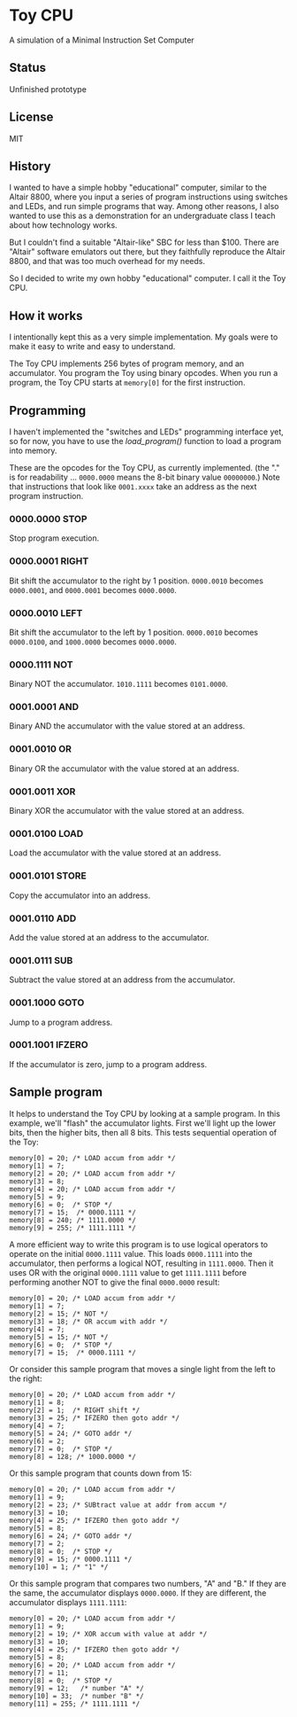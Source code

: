 # Toy CPU

A simulation of a Minimal Instruction Set Computer

## Status

Unfinished prototype

## License

MIT

## History

I wanted to have a simple hobby "educational" computer, similar to
the Altair 8800, where you input a series of program instructions using
switches and LEDs, and run simple programs that way. Among other reasons,
I also wanted to use this as a demonstration for an undergraduate class
I teach about how technology works.

But I couldn't find a suitable "Altair-like" SBC for less than $100. There
are "Altair" software emulators out there, but they faithfully reproduce
the Altair 8800, and that was too much overhead for my needs.

So I decided to write my own hobby "educational" computer. I call it
the Toy CPU.

## How it works

I intentionally kept this as a very simple implementation. My goals were
to make it easy to write and easy to understand.

The Toy CPU implements 256 bytes of program memory, and an
accumulator. You program the Toy using binary opcodes. When you run a
program, the Toy CPU starts at `memory[0]` for the first instruction.

## Programming

I haven't implemented the "switches and LEDs" programming interface yet,
so for now, you have to use the *load_program()* function to load a
program into memory.

These are the opcodes for the Toy CPU, as currently implemented. (the
"." is for readability ... `0000.0000` means the 8-bit binary value
`00000000`.) Note that instructions that look like `0001.xxxx` take an
address as the next program instruction.

### 0000.0000 STOP ####

Stop program execution.

### 0000.0001 RIGHT ####

Bit shift the accumulator to the right by 1 position. `0000.0010` becomes
`0000.0001`, and `0000.0001` becomes `0000.0000`.

### 0000.0010 LEFT ###

Bit shift the accumulator to the left by 1 position. `0000.0010` becomes
`0000.0100`, and `1000.0000` becomes `0000.0000`.

### 0000.1111 NOT ###

Binary NOT the accumulator. `1010.1111` becomes `0101.0000`.

### 0001.0001 AND ###

Binary AND the accumulator with the value stored at an address.

### 0001.0010 OR ###

Binary OR the accumulator with the value stored at an address.

### 0001.0011 XOR ###

Binary XOR the accumulator with the value stored at an address.

### 0001.0100 LOAD ###

Load the accumulator with the value stored at an address.

### 0001.0101 STORE ###

Copy the accumulator into an address.

### 0001.0110 ADD ###

Add the value stored at an address to the accumulator.

### 0001.0111 SUB ###

Subtract the value stored at an address from the accumulator.

### 0001.1000 GOTO ###

Jump to a program address.

### 0001.1001 IFZERO

If the accumulator is zero, jump to a program address.


## Sample program ##

It helps to understand the Toy CPU by looking at a sample program. In
this example, we'll "flash" the accumulator lights. First we'll light
up the lower bits, then the higher bits, then all 8 bits. This tests
sequential operation of the Toy:

    memory[0] = 20; /* LOAD accum from addr */
    memory[1] = 7;
    memory[2] = 20; /* LOAD accum from addr */
    memory[3] = 8;
    memory[4] = 20; /* LOAD accum from addr */
    memory[5] = 9;
    memory[6] = 0;  /* STOP */
    memory[7] = 15;  /* 0000.1111 */
    memory[8] = 240; /* 1111.0000 */
    memory[9] = 255; /* 1111.1111 */

A more efficient way to write this program is to use logical operators to
operate on the initial `0000.1111` value. This loads `0000.1111` into the
accumulator, then performs a logical NOT, resulting in `1111.0000`. Then
it uses OR with the original `0000.1111` value to get `1111.1111` before
performing another NOT to give the final `0000.0000` result:

    memory[0] = 20; /* LOAD accum from addr */
    memory[1] = 7;
    memory[2] = 15; /* NOT */
    memory[3] = 18; /* OR accum with addr */
    memory[4] = 7;
    memory[5] = 15; /* NOT */
    memory[6] = 0;  /* STOP */
    memory[7] = 15;  /* 0000.1111 */

Or consider this sample program that moves a single light from the left
to the right:

    memory[0] = 20; /* LOAD accum from addr */
    memory[1] = 8;
    memory[2] = 1;  /* RIGHT shift */
    memory[3] = 25; /* IFZERO then goto addr */
    memory[4] = 7;
    memory[5] = 24; /* GOTO addr */
    memory[6] = 2;
    memory[7] = 0;  /* STOP */
    memory[8] = 128; /* 1000.0000 */
    
Or this sample program that counts down from 15:

    memory[0] = 20; /* LOAD accum from addr */
    memory[1] = 9;
    memory[2] = 23; /* SUBtract value at addr from accum */
    memory[3] = 10;
    memory[4] = 25; /* IFZERO then goto addr */
    memory[5] = 8;
    memory[6] = 24; /* GOTO addr */
    memory[7] = 2;
    memory[8] = 0;  /* STOP */
    memory[9] = 15; /* 0000.1111 */
    memory[10] = 1; /* "1" */

Or this sample program that compares two numbers, "A" and "B." If they
are the same, the accumulator displays `0000.0000`. If they are different,
the accumulator displays `1111.1111`:

    memory[0] = 20; /* LOAD accum from addr */
    memory[1] = 9;
    memory[2] = 19; /* XOR accum with value at addr */
    memory[3] = 10;
    memory[4] = 25; /* IFZERO then goto addr */
    memory[5] = 8;
    memory[6] = 20; /* LOAD accum from addr */
    memory[7] = 11;
    memory[8] = 0;  /* STOP */
    memory[9] = 12;   /* number "A" */
    memory[10] = 33;  /* number "B" */
    memory[11] = 255; /* 1111.1111 */

